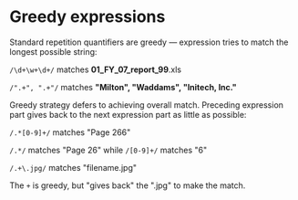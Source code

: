 # Greedy expressions

Standard repetition quantifiers are greedy — expression tries to match the longest possible string:

`/\d+\w+\d+/` matches **01_FY_07_report_99**.xls

`/".+", ".+"/` matches **"Milton", "Waddams", "Initech, Inc."**

Greedy strategy defers to achieving overall match. Preceding expression part gives back to the next expression part as little as possible:

`/.*[0-9]+/` matches "Page 266"

`/.*/` matches "Page 26" while `/[0-9]+/` matches "6"

`/.+\.jpg/` matches "filename.jpg"

The `+` is greedy, but "gives back" the ".jpg" to make the match.
